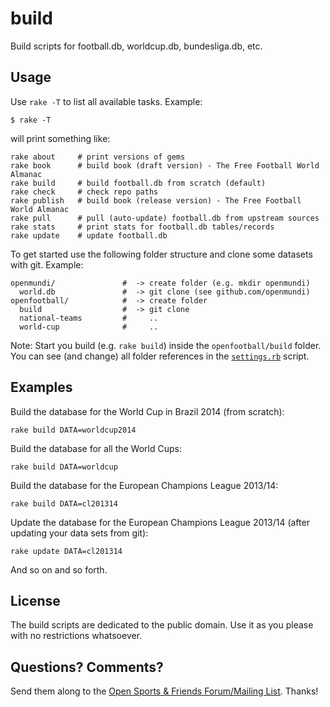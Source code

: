 # build

Build scripts for football.db, worldcup.db, bundesliga.db, etc.

## Usage

Use `rake -T`  to list all available tasks. Example:

~~~
$ rake -T
~~~

will print something like:

~~~
rake about     # print versions of gems
rake book      # build book (draft version) - The Free Football World Almanac
rake build     # build football.db from scratch (default)
rake check     # check repo paths
rake publish   # build book (release version) - The Free Football World Almanac
rake pull      # pull (auto-update) football.db from upstream sources
rake stats     # print stats for football.db tables/records
rake update    # update football.db
~~~


To get started use the following folder structure and
clone some datasets with git. Example:

~~~
openmundi/               #  -> create folder (e.g. mkdir openmundi)
  world.db               #  -> git clone (see github.com/openmundi)
openfootball/            #  -> create folder
  build                  #  -> git clone
  national-teams         #     ..
  world-cup              #     ..
~~~

Note: Start you build (e.g. `rake build`) inside the `openfootball/build` folder.
You can see (and change) all folder references in the [`settings.rb`](https://github.com/openfootball/build/blob/master/settings.rb) script.


## Examples

Build the database for the World Cup in Brazil 2014 (from scratch):

~~~
rake build DATA=worldcup2014
~~~

Build the database for all the World Cups:

~~~
rake build DATA=worldcup
~~~

Build the database for the European Champions League 2013/14:

~~~
rake build DATA=cl201314
~~~

Update the database for the European Champions League 2013/14 (after updating your data sets from git):

~~~
rake update DATA=cl201314
~~~

And so on and so forth.



## License

The build scripts are dedicated to the public domain.
Use it as you please with no restrictions whatsoever.


## Questions? Comments?

Send them along to the
[Open Sports & Friends Forum/Mailing List](http://groups.google.com/group/opensport).
Thanks!


